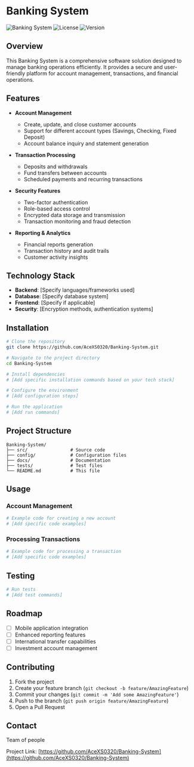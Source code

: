 # Banking System

![Banking System](https://img.shields.io/badge/Banking-System-blue)
![License](https://img.shields.io/github/license/AceXS0320/Banking-System)
![Version](https://img.shields.io/badge/version-1.0.0-green)

## Overview

This Banking System is a comprehensive software solution designed to manage banking operations efficiently. It provides a secure and user-friendly platform for account management, transactions, and financial operations.

## Features

- **Account Management**
  - Create, update, and close customer accounts
  - Support for different account types (Savings, Checking, Fixed Deposit)
  - Account balance inquiry and statement generation

- **Transaction Processing**
  - Deposits and withdrawals
  - Fund transfers between accounts
  - Scheduled payments and recurring transactions

- **Security Features**
  - Two-factor authentication
  - Role-based access control
  - Encrypted data storage and transmission
  - Transaction monitoring and fraud detection

- **Reporting & Analytics**
  - Financial reports generation
  - Transaction history and audit trails
  - Customer activity insights

## Technology Stack

- **Backend**: [Specify languages/frameworks used]
- **Database**: [Specify database system]
- **Frontend**: [Specify if applicable]
- **Security**: [Encryption methods, authentication systems]

## Installation

```bash
# Clone the repository
git clone https://github.com/AceXS0320/Banking-System.git

# Navigate to the project directory
cd Banking-System

# Install dependencies
# [Add specific installation commands based on your tech stack]

# Configure the environment
# [Add configuration steps]

# Run the application
# [Add run commands]
```

## Project Structure

```
Banking-System/
├── src/                # Source code
├── config/             # Configuration files
├── docs/               # Documentation
├── tests/              # Test files
└── README.md           # This file
```

## Usage

### Account Management

```python
# Example code for creating a new account
# [Add specific code examples]
```

### Processing Transactions

```python
# Example code for processing a transaction
# [Add specific code examples]
```

## Testing

```bash
# Run tests
# [Add test commands]
```

## Roadmap

- [ ] Mobile application integration
- [ ] Enhanced reporting features
- [ ] International transfer capabilities
- [ ] Investment account management

## Contributing

1. Fork the project
2. Create your feature branch (`git checkout -b feature/AmazingFeature`)
3. Commit your changes (`git commit -m 'Add some AmazingFeature'`)
4. Push to the branch (`git push origin feature/AmazingFeature`)
5. Open a Pull Request


## Contact

Team of people

Project Link: [https://github.com/AceXS0320/Banking-System](https://github.com/AceXS0320/Banking-System)
